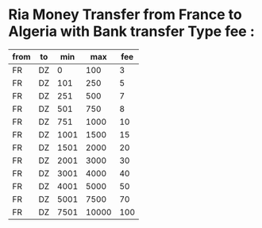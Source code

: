 # Ria Money Transfer from France to Algeria with Bank transfer Type fee :

|from|to |min |max  |fee|
|----|---|----|-----|---|
|FR  |DZ |0   |100  |3  |
|FR  |DZ |101 |250  |5  |
|FR  |DZ |251 |500  |7  |
|FR  |DZ |501 |750  |8  |
|FR  |DZ |751 |1000 |10 |
|FR  |DZ |1001|1500 |15 |
|FR  |DZ |1501|2000 |20 |
|FR  |DZ |2001|3000 |30 |
|FR  |DZ |3001|4000 |40 |
|FR  |DZ |4001|5000 |50 |
|FR  |DZ |5001|7500 |70 |
|FR  |DZ |7501|10000|100|
